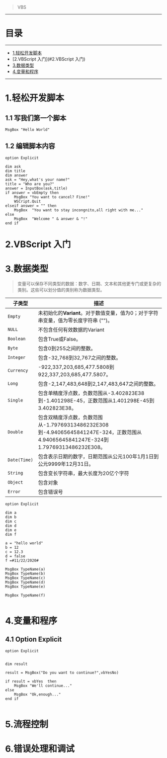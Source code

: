 > VBS



---

# 目录

---

* [1.轻松开发脚本](#1.轻松开发脚本)
* [2.VBScript 入门](#2.VBScript 入门)
* [3.数据类型](#3.数据类型)
* [4.变量和程序](#4.变量和程序)



---

# 1.轻松开发脚本



## 1.1  写我们第一个脚本

```vbscript
MsgBox "Hello World"
```

## 1.2 编辑脚本内容

```vbscript
option Explicit

dim ask
dim title
dim answer
ask = "Hey,what's your name?"
title = "Who are you?"
answer = InputBox(ask,title)
if answer = vbEmpty then
	MsgBox "You want to cancel? Fine!"	
	WSCript.Quit
elseif answer = "" then
	MsgBox  "You want to stay incongnito,all right with me..."	
else
	MsgBox  "Welcome " & answer & "!"
end if
```



# 2.VBScript 入门



# 3.数据类型

> 变量可以保存不同类型的数据：数字、日期、文本和其他更专门或更复杂的类别。这些可以划分值的类别称为数据类型。



| 子类型       | 描述                                                         |
| ------------ | ------------------------------------------------------------ |
| `Empty`      | 未初始化的**Variant**。对于数值变量，值为0；对于字符串变量，值为零长度字符串 ("")。 |
| `NULL`       | 不包含任何有效数据的Variant                                  |
| `Boolean`    | 包含True或False。                                            |
| `Byte`       | 包含0到255之间的整数。                                       |
| `Integer`    | 包含-32,768到32,767之间的整数。                              |
| `Currency`   | -922,337,203,685,477.5808到922,337,203,685,477.5807。        |
| `Long`       | 包含-2,147,483,648到2,147,483,647之间的整数。                |
| `Single`     | 包含单精度浮点数，负数范围从-3.402823E38到-1.401298E-45，正数范围从1.401298E-45到3.402823E38。 |
| `Double`     | 包含双精度浮点数，负数范围从-1.79769313486232E308到-4.94065645841247E-324，正数范围从4.94065645841247E-324到1.79769313486232E308。 |
| `Date(Time)` | 包含表示日期的数字，日期范围从公元100年1月1日到公元9999年12月31日。 |
| `String`     | 包含变长字符串，最大长度为20亿个字符                         |
| `Object`     | 包含对象                                                     |
| `Error`      | 包含错误号                                                   |







```vbscript
option Explicit

dim a 
dim b
dim c
dim d
dim e
dim f

a = "hello world"
b = 12
c = 12.3
d = false
f =#11/22/2020#

MsgBox TypeName(a)
MsgBox TypeName(b)
MsgBox TypeName(c)
MsgBox TypeName(d)
MsgBox TypeName(e)

MsgBox TypeName(f)


```



# 4.变量和程序

## 4.1 Option Explicit



```vbscript
option Explicit


dim result

result = MsgBox("Do you want to continue?",vbYesNo)

if result = vbYes  then
	MsgBox "We'll continue..."
else
	MsgBox "Ok,enough..."
end if


```





# 5.流程控制



# 6.错误处理和调试





